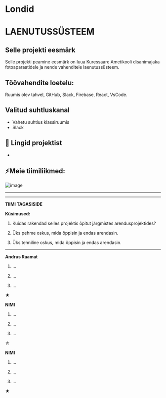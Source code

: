 # Londid
# LAENUTUSSÜSTEEM

## Selle projekti eesmärk
Selle projekti peamine eesmärk on luua Kuressaare Ametikooli disanimajaka fotoaparaatidele ja nende vahenditele laenutussüsteem.

## Töövahendite loetelu:
Ruumis olev tahvel, GitHub, Slack, Firebase, React, VsCode.

## Valitud suhtluskanal
- Vahetu suhtlus klassiruumis
- Slack

## 📓 Lingid projektist
- 

## ⚡Meie tiimiliikmed:
![image](https://github.com/araamat/Londid/assets/144334374/80570626-6cc1-40b0-bd24-58a1e9ac1653)

---

-----------
**TIIMI TAGASISIDE**

**Küsimused:**
1. Kuidas rakendad selles projektis õpitut järgmistes arendusprojektides?


2. Üks pehme oskus, mida õppisin ja endas arendasin.


3. Üks tehniline oskus, mida õppisin ja endas arendasin.

---


**Andrus Raamat**

1. ...


2. ...


3. ...

★

**NIMI**

1. ...

2. ...

3. ...

☆

**NIMI**

1. ...
 
2. ... 

3. ...

★

